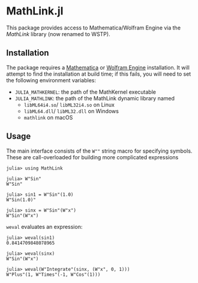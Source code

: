 # MathLink.jl

This package provides access to Mathematica/Wolfram Engine via the *MathLink* library (now renamed to WSTP).

## Installation

The package requires a [Mathematica](http://www.wolfram.com/mathematica/) or [Wolfram Engine](https://www.wolfram.com/engine/) installation. It will attempt to find the installation at build time; if this fails, you will need to set the following environment variables:
- `JULIA_MATHKERNEL`: the path of the MathKernel executable
- `JULIA_MATHLINK`: the path of the MathLink dynamic library named
  - `libML64i4.so`/ `libML32i4.so` on Linux
  - `libML64.dll`/ `libML32.dll` on Windows
  - `mathlink` on macOS

## Usage

The main interface consists of the `W""` string macro for specifying symbols. These are call-overloaded for building more complicated expressions 

```
julia> using MathLink

julia> W"Sin"
W"Sin"

julia> sin1 = W"Sin"(1.0)
W"Sin(1.0)"

julia> sinx = W"Sin"(W"x")
W"Sin"(W"x")
```

`weval` evaluates an expression:
```
julia> weval(sin1)
0.8414709848078965

julia> weval(sinx)
W"Sin"(W"x")

julia> weval(W"Integrate"(sinx, (W"x", 0, 1)))
W"Plus"(1, W"Times"(-1, W"Cos"(1)))
```

